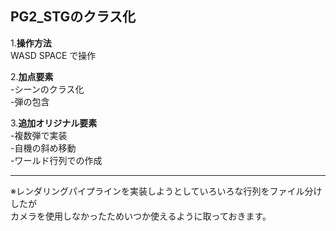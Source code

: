 ## PG2_STGのクラス化

1.**操作方法**  
WASD SPACE で操作 

2.**加点要素**  
-シーンのクラス化  
-弾の包含  

3.**追加オリジナル要素**  
-複数弾で実装  
-自機の斜め移動  
-ワールド行列での作成
****

 ※レンダリングパイプラインを実装しようとしていろいろな行列をファイル分けしたが  
 カメラを使用しなかったためいつか使えるように取っておきます。
